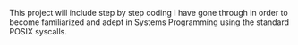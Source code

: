 This project will include step by step coding I have gone through in order to become familiarized and adept in Systems Programming using the standard POSIX syscalls.
